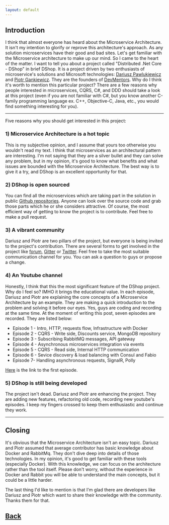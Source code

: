 ```yaml
---
layout: default
---
```


## Introduction

I think that almost everyone has heard about the Microservice Architecture.   It isn't my intention to glorify or reprove this architecture's approach.  As any solution microservices have their good and bad sites. Let's get familiar with the Microservice architecture to make up our mind. So I came to the heart of the matter. I want to tell you about a project called "Distributed .Net Core - DShop" in brief DShop. It is a project driven by two enthusiasts of microservice's solutions and Microsoft technologies: [Dariusz Pawlukiewicz](https://www.linkedin.com/in/dariusz-pawlukiewicz-7ba162a2/) and [Piotr Gankiewicz](https://www.linkedin.com/in/piotrgankiewicz/). They are the founders of [DevMentors](https://devmentors.io/). Why do I think it's worth to mention this particular project? There are a few reasons why people interested in microservices, CQRS, C#, and DDD should take a look at this project (even if you are not familiar with C#, but you know another C-family programming language ex. C++, Objective-C, Java, etc., you would find something interesting for you).  

-----------
Five reasons why you should get interested in this project:

### 1) Microservice Architecture is a hot topic
This is my subjective opinion, and I assume that yours too otherwise you wouldn't read my text. I think that microservices as an architectural pattern are interesting.  I'm not saying that they are a silver bullet and they can solve any problem, but in my opinion, it's good to know what benefits and what issues are bounded with the Microservice Architecture. The best way is to give it a try, and DShop is an excellent opportunity for that.

### 2) DShop is open sourced
You can find all the microservices which are taking part in the solution in public [Github repositories](https://github.com/devmentors). Anyone can look over the source code and grab those parts which he or she considers attractive. Of course, the most efficient way of getting to know the project is to contribute. Feel free to make a pull request.

### 3) A vibrant community
Dariusz and Piotr are two pillars of the project, but everyone is being invited to the project's contribution. There are several forms to get involved in the project like [forum](https://forum.devmentors.io/), [Gitter](https://gitter.im/devmentors-io) or [Twitter](https://twitter.com/dev_mentors). Feel free to take the most suitable communication channel for you. You can ask a question to guys or propose a change. 

### 4) An Youtube channel
Honestly, I think that this the most significant feature of the DShop project. Why do I feel so? IMHO it brings the educational value. In each episode, Dariusz and Piotr are explaining the core concepts of a Microservice Architecture by an example. They are making a quick introduction to the problem and solving it before our eyes. Yes, guys are coding and recording at the same time. At the moment of writing this post, seven episodes are recorded. They are listed below:
- Episode 1 - Intro, HTTP, requests flow, Infrastructure with Docker
- Episode 2 - CQRS - Write side, Discounts service, MongoDB repository
- Episode 3 - Subscribing RabbitMQ messages, API gateway
- Episode 4 - Asynchronous microservices integration via events
- Episode 5 - CQRS - Read side, Internal HTTP communication
- Episode 6 - Sevice discovery & load balancing with Consul and Fabio
- Episode 7- Handling asynchronous requests, SignalR, Polly

[Here](https://www.youtube.com/watch?v=s4fd3PRlOcw) is the link to the first episode.

### 5) DShop is still being developed

The project isn't dead. Dariusz and Piotr are enhancing the project. They are adding new features, refactoring old code, recording new youtube's episodes. I keep my fingers crossed to keep them enthusiastic and continue they work. 

-----------
## Closing

It's obvious that the Microservice Architecture isn't an easy topic. Dariusz and Piotr assumed that average contributor has basic knowledge about Docker and RabbitMq. They don't dive deep into details of those technologies. In my opinion, it's good to get familiar with these tools (especially Docker). With this knowledge, we can focus on the architecture rather than the tool itself.  Please don't worry, without the experience in Docker and Rabbit you will be able to understand the main concepts, but it could be a little harder. 

The last thing I'd like to mention is that I'm glad there are developers like Dariusz and Piotr which want to share their knowledge with the community. Thanks them for that. 


## [Back](/)
